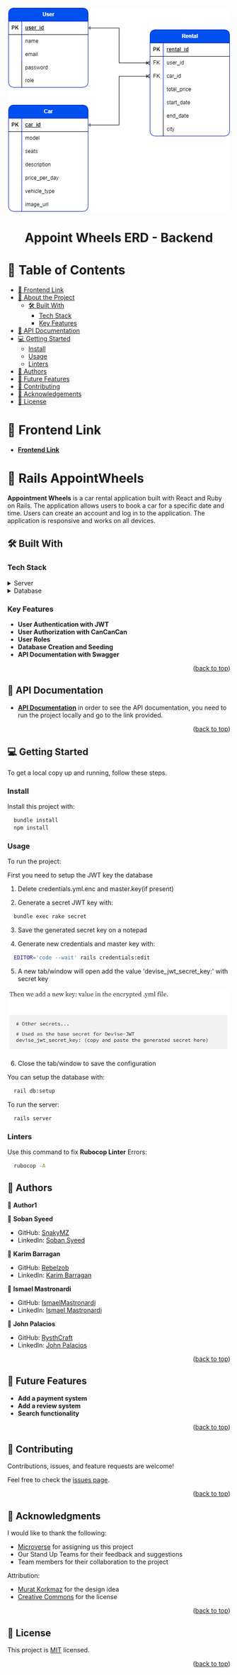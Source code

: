 <a name="readme-top"></a>

<div align="center">
  <a href="/app/assets/images/ERD.png">
    <img src="/app/assets/images/ERD.png" alt="Logo">
  </a>
  <h1 align="center">Appoint Wheels ERD - Backend</h1>
</div>

<!-- TABLE OF CONTENTS -->

# 📗 Table of Contents

- [📖 Frontend Link](#frontend-link)
- [📖 About the Project](#about-project)
  - [🛠 Built With](#built-with)
    - [Tech Stack](#tech-stack)
    - [Key Features](#key-features)
- [📖 API Documentation](#api-documentation)
- [💻 Getting Started](#getting-started)
  - [Install](#install)
  - [Usage](#usage)
  - [Linters](#linters)
- [👥 Authors](#authors)
- [🔭 Future Features](#future-features)
- [🤝 Contributing](#contributing)
- [🙏 Acknowledgements](#acknowledgements)
- [📝 License](#license)

<!-- FRONTEND LINK -->

# 📖 Frontend Link <a name="frontend-link"></a>

- [**Frontend Link**](https://github.com/Rysth/REACT-AppointWheels)

<!-- PROJECT DESCRIPTION -->

# 📖 Rails AppointWheels <a name="about-project"></a>

**Appointment Wheels** is a car rental application built with React and Ruby on Rails. The application allows users to book a car for a specific date and time. Users can create an account and log in to the application. The application is responsive and works on all devices.

## 🛠 Built With <a name="built-with"></a>

### Tech Stack <a name="tech-stack"></a>

<details>
  <summary>Server</summary>
  <ul>
    <li><a href="https://rubyonrails.org/">Ruby on Rails</a></li>
  </ul>
</details>

<details>
<summary>Database</summary>
  <ul>
    <li><a href="https://www.postgresql.org/">PostgreSQL</a></li>
  </ul>
</details>

<!-- Features -->

### Key Features <a name="key-features"></a>

- **User Authentication with JWT**
- **User Authorization with CanCanCan**
- **User Roles**
- **Database Creation and Seeding**
- **API Documentation with Swagger**

<p align="right">(<a href="#readme-top">back to top</a>)</p>

<!-- API Documentation -->

## 📖 API Documentation <a name="api-documentation"></a>

- [**API Documentation**](http://127.0.0.1:3001/api-docs/index.html) in order to see the API documentation, you need to run the project locally and go to the link provided.

<p align="right">(<a href="#readme-top">back to top</a>)</p>

<!-- GETTING STARTED -->

## 💻 Getting Started <a name="getting-started"></a>

To get a local copy up and running, follow these steps.

### Install <a name="install"></a>

Install this project with:

```sh
  bundle install
  npm install
```

### Usage <a name="usage"></a>

To run the project:

First you need to setup the JWT key the database

1. Delete credentials.yml.enc and master.key(if present)

2. Generate a secret JWT key with:

```sh
  bundle exec rake secret
```

3. Save the generated secret key on a notepad

4. Generate new credentials and master key with:

```sh
  EDITOR='code --wait' rails credentials:edit
```

5. A new tab/window will open add the value 'devise_jwt_secret_key:' with secret key

<img src="/app/assets/images/JWT-guide.png" alt="JWT key guide">

6. Close the tab/window to save the configuration

You can setup the database with:

```sh
  rail db:setup
```

To run the server:

```sh
  rails server
```

### Linters <a name="linters"></a>

Use this command to fix **Rubocop Linter** Errors:

```sh
  rubocop -A
```

<!-- AUTHORS -->

## 👥 Authors <a name="authors"></a>

👤 **Author1**

👤 **Soban Syeed**

- GitHub: [SnakyMZ](https://github.com/SnakyMz)
- LinkedIn: [Soban Syeed](https://www.linkedin.com/in/soban-syeed/)

👤 **Karim Barragan**

- GitHub: [Rebelzob](https://github.com/Rebelzob)
- LinkedIn: [Karim Barragan](https://www.linkedin.com/in/karim-barragan/)

👤 **Ismael Mastronardi**

- GitHub: [IsmaelMastronardi](https://github.com/IsmaelMastronardi)
- LinkedIn: [Ismael Mastronardi](https://www.linkedin.com/in/ismael-mastronardi-361873271/)

👤 **John Palacios**

- GitHub: [RysthCraft](https://github.com/Rysth)
- LinkedIn: [John Palacios](https://www.linkedin.com/in/john-palacios-rysthcraft)

<p align="right">(<a href="#readme-top">back to top</a>)</p>

<!-- FUTURE FEATURES -->

## 🔭 Future Features <a name="future-features"></a>

- **Add a payment system**
- **Add a review system**
- **Search functionality**

<p align="right">(<a href="#readme-top">back to top</a>)</p>

<!-- CONTRIBUTING -->

## 🤝 Contributing <a name="contributing"></a>

Contributions, issues, and feature requests are welcome!

Feel free to check the [issues page](../../issues/).

<p align="right">(<a href="#readme-top">back to top</a>)</p>

<!-- ACKNOWLEDGEMENTS -->

## 🙏 Acknowledgments <a name="acknowledgements"></a>

I would like to thank the following:

- [Microverse](https://www.microverse.org/) for assigning us this project
- Our Stand Up Teams for their feedback and suggestions
- Team members for their collaboration to the project

Attribution:

- [Murat Korkmaz](https://www.behance.net/gallery/26425031/Vespa-Responsive-Redesign) for the design idea
- [Creative Commons](https://creativecommons.org/licenses/by-nc/4.0/) for the license

<p align="right">(<a href="#readme-top">back to top</a>)</p>

<!-- LICENSE -->

## 📝 License <a name="license"></a>

This project is [MIT](./LICENSE.md) licensed.

<p align="right">(<a href="#readme-top">back to top</a>)</p>
